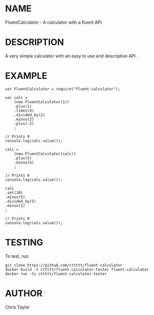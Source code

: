 NAME
====

FluentCalculator - A calculator with a fluent API.


DESCRIPTION
===========

A very simple calculator with an easy to use and descriptive API.


EXAMPLE
=======

```language-javascript
var FluentCalculator = require("fluent-calculator");

var calc =
    (new FluentCalculator(1))
    .plus(1)
    .times(4)
    .divided_by(2)
    .minus(2)
    .plus(-2)
    ;

// Prints 0
console.log(calc.value());

calc =
    (new FluentCalculator(calc))
    .plus(5)
    .minus(5)
    ;

// Prints 0
console.log(calc.value());

calc
.set(10)
.minus(5)
.divided_by(5)
.minus(1)
;

// Prints 0
console.log(calc.value());

```

TESTING
=======

To test, run:

```
git clone https://github.com/cttttt/fluent-calculator
docker build -t cttttt/fluent-calculator-tester fluent-calculator
docker run -ti cttttt/fluent-calculator-tester
```

AUTHOR
======

Chris Taylor
